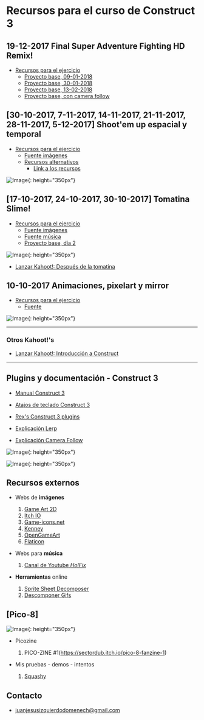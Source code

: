 # Recursos para el curso de Construct 3

## 19-12-2017 Final Super Adventure Fighting HD Remix!

* [Recursos para el ejercicio](https://juanizquierdodomenech.github.io/agora.construct.media/resources/ej4_adventure.zip)
    - [Proyecto base, 09-01-2018](https://juanizquierdodomenech.github.io/agora.construct.media/base_projects/fighting_game/SuperFightingGame_09_01_2018.c3p)
    - [Proyecto base, 30-01-2018](https://juanizquierdodomenech.github.io/agora.construct.media/base_projects/fighting_game/SuperFightingGame_30_01_2018.c3p)
    - [Proyecto base, 13-02-2018](https://juanizquierdodomenech.github.io/agora.construct.media/base_projects/fighting_game/SuperFightingGame_13_02_2018.c3p)
    - [Proyecto base, con camera follow](https://juanizquierdodomenech.github.io/agora.construct.media/base_projects/fighting_game/SuperFightingGame_camera_follow.c3p)

## [30-10-2017, 7-11-2017, 14-11-2017, 21-11-2017, 28-11-2017, 5-12-2017] Shoot'em up espacial y temporal

* [Recursos para el ejercicio](https://juanizquierdodomenech.github.io/agora.construct.media/resources/ej3_space_shooter.zip)
    - [Fuente imágenes](https://ansimuz.itch.io/spaceship-shooter-environment) 
    * [Recursos alternativos](https://jonathan-so.itch.io/creatorpack)
        - [Link a los recursos](https://juanizquierdodomenech.github.io/agora.construct.media/resources/ej3_space_shooter2.zip)

![Image](https://juanizquierdodomenech.github.io/agora.construct.media/img/space_shooter/space_shooter.gif){: height="350px"}

## [17-10-2017, 24-10-2017, 30-10-2017] Tomatina Slime!

* [Recursos para el ejercicio](https://juanizquierdodomenech.github.io/agora.construct.media/resources/ej2_mov_8_dir.zip)
    - [Fuente imágenes](https://finalbossblues.itch.io/pixel-shooter-towers-asset-pack)
    - [Fuente música](https://www.youtube.com/watch?v=-xpqcOCNHjw)
    - [Proyecto base, día 2](https://juanizquierdodomenech.github.io/agora.construct.media/base_projects/4_directions_exercise/Practica4Direcciones_StartingPoint2.c3p)

![Image](https://juanizquierdodomenech.github.io/agora.construct.media/img/tomatina_slime/tomatina_gif.gif){: height="350px"}

* [Lanzar Kahoot!: Después de la tomatina](https://play.kahoot.it/#/k/14984b50-6e26-4392-82a5-22ad021d81cc)

## 10-10-2017 Animaciones, pixelart y mirror

* [Recursos para el ejercicio](https://juanizquierdodomenech.github.io/agora.construct.media/resources/ej1_sprite_vs_spritesheet.zip)
    - [Fuente](https://ansimuz.itch.io/gothicvania-town)


![Image](https://juanizquierdodomenech.github.io/agora.construct.media/img/ej1_screenshot.png){: height="350px"}


---


### Otros Kahoot!'s

* [Lanzar Kahoot!: Introducción a Construct](https://play.kahoot.it/#/k/94d98a38-e6c9-4f03-b05a-ebb6c39f8867)

---

## Plugins y documentación - Construct 3

* [Manual Construct 3](https://www.construct.net/es/make-games/manuals/construct-3)

* [Atajos de teclado Construct 3](https://www.construct.net/es/make-games/manuals/construct-3/interface/keyboard-shortcuts)

* [Rex's Construct 3 plugins](https://rexrainbow.github.io/C3RexDoc/plugins.md/site/index.html)

* [Explicación Lerp](https://www.scirra.com/blog/ashley/17/using-lerp-with-delta-time)

* [Explicación Camera Follow](https://www.scirra.com/tutorials/626/making-a-smooth-following-camera)

![Image](https://juanizquierdodomenech.github.io/agora.construct.media/img/lerp/Lerp.png){: height="350px"}

![Image](https://juanizquierdodomenech.github.io/agora.construct.media/img/lerp/LerpGif.gif){: height="350px"}

## Recursos externos

- Webs de **imágenes**
    1. [Game Art 2D](http://www.gameart2d.com/freebies.html)
    2. [Itch IO](https://itch.io/game-assets/free)
    3. [Game-icons.net](http://game-icons.net/)
    4. [Kenney](http://kenney.nl/assets)
    5. [OpenGameArt](https://opengameart.org)
    6. [Flaticon](https://www.flaticon.com)

- Webs para **música**
    1. [Canal de Youtube _HolFix_](https://www.youtube.com/channel/UC2_gl7WoSGsg7rLvBPTqtEw)

- **Herramientas** online
    1. [Sprite Sheet Decomposer](https://jmsliu.com/products/sprite-sheet-decomposer/)
    2. [Descomponer Gifs](https://es.bloggif.com/gif-extract)

## [Pico-8]

![Image](https://www.lexaloffle.com/gfx/lexaloffle-pico8.png){: height="350px"}

- Picozine
    1. PICO-ZINE #1(https://sectordub.itch.io/pico-8-fanzine-1)

- Mis pruebas - demos - intentos
    1. [Squashy](https://juanizquierdodomenech.github.io/agora.construct.media/pico8/squashy/squashy.html)

## Contacto

- [juanjesusizquierdodomenech@gmail.com](mailto:juanjesusizquierdodomenech@gmail.com)

<!---Markdown is a lightweight and easy-to-use syntax for styling your writing. It includes conventions for

```markdown
Syntax highlighted code block

# Header 1
## Header 2
### Header 3

- Bulleted
- List

1. Numbered
2. List

**Bold** and _Italic_ and `Code` text

[Link](url) and ![Image](src)
```

For more details see [GitHub Flavored Markdown](https://guides.github.com/features/mastering-markdown/).

### Jekyll Themes

Your Pages site will use the layout and styles from the Jekyll theme you have selected in your [repository settings](https://github.com/JuanIzquierdoDomenech/-AgoraConstructMedia/settings). The name of this theme is saved in the Jekyll `_config.yml` configuration file.

### Support or Contact

Having trouble with Pages? Check out our [documentation](https://help.github.com/categories/github-pages-basics/) or [contact support](https://github.com/contact) and we’ll help you sort it out.
-->